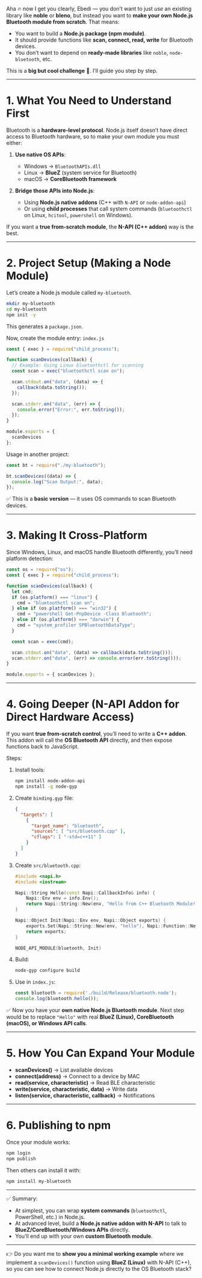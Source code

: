 Aha 🔥 now I get you clearly, Ebedi — you don’t want to just *use* an existing library like **noble** or **bleno**, but instead you want to **make your own Node.js Bluetooth module from scratch**.
That means:

* You want to build a **Node.js package (npm module)**.
* It should provide functions like **scan, connect, read, write** for Bluetooth devices.
* You don’t want to depend on **ready-made libraries** like `noble`, `node-bluetooth`, etc.

This is a **big but cool challenge** 🚀. I’ll guide you step by step.

---

# **1. What You Need to Understand First**

Bluetooth is a **hardware-level protocol**. Node.js itself doesn’t have direct access to Bluetooth hardware, so to make your own module you must either:

1. **Use native OS APIs**:

   * Windows → `BluetoothAPIs.dll`
   * Linux → **BlueZ** (system service for Bluetooth)
   * macOS → **CoreBluetooth framework**

2. **Bridge those APIs into Node.js**:

   * Using **Node.js native addons** (C++ with `N-API` or `node-addon-api`)
   * Or using **child processes** that call system commands (`bluetoothctl` on Linux, `hcitool`, `powershell` on Windows).

If you want a **true from-scratch module**, the **N-API (C++ addon)** way is the best.

---

# **2. Project Setup (Making a Node Module)**

Let’s create a Node.js module called `my-bluetooth`.

```bash
mkdir my-bluetooth
cd my-bluetooth
npm init -y
```

This generates a `package.json`.

Now, create the module entry:
`index.js`

```js
const { exec } = require("child_process");

function scanDevices(callback) {
  // Example: Using Linux bluetoothctl for scanning
  const scan = exec("bluetoothctl scan on");

  scan.stdout.on("data", (data) => {
    callback(data.toString());
  });

  scan.stderr.on("data", (err) => {
    console.error("Error:", err.toString());
  });
}

module.exports = {
  scanDevices
};
```

Usage in another project:

```js
const bt = require("./my-bluetooth");

bt.scanDevices((data) => {
  console.log("Scan Output:", data);
});
```

✅ This is a **basic version** — it uses OS commands to scan Bluetooth devices.

---

# **3. Making It Cross-Platform**

Since Windows, Linux, and macOS handle Bluetooth differently, you’ll need platform detection:

```js
const os = require("os");
const { exec } = require("child_process");

function scanDevices(callback) {
  let cmd;
  if (os.platform() === "linux") {
    cmd = "bluetoothctl scan on";
  } else if (os.platform() === "win32") {
    cmd = "powershell Get-PnpDevice -Class Bluetooth";
  } else if (os.platform() === "darwin") {
    cmd = "system_profiler SPBluetoothDataType";
  }

  const scan = exec(cmd);

  scan.stdout.on("data", (data) => callback(data.toString()));
  scan.stderr.on("data", (err) => console.error(err.toString()));
}

module.exports = { scanDevices };
```

---

# **4. Going Deeper (N-API Addon for Direct Hardware Access)**

If you want **true from-scratch control**, you’ll need to write a **C++ addon**.
This addon will call the **OS Bluetooth API** directly, and then expose functions back to JavaScript.

Steps:

1. Install tools:

   ```bash
   npm install node-addon-api
   npm install -g node-gyp
   ```
2. Create `binding.gyp` file:

   ```json
   {
     "targets": [
       {
         "target_name": "bluetooth",
         "sources": [ "src/bluetooth.cpp" ],
         "cflags": [ "-std=c++11" ]
       }
     ]
   }
   ```
3. Create `src/bluetooth.cpp`:

   ```cpp
   #include <napi.h>
   #include <iostream>

   Napi::String Hello(const Napi::CallbackInfo& info) {
       Napi::Env env = info.Env();
       return Napi::String::New(env, "Hello from C++ Bluetooth Module!");
   }

   Napi::Object Init(Napi::Env env, Napi::Object exports) {
       exports.Set(Napi::String::New(env, "hello"), Napi::Function::New(env, Hello));
       return exports;
   }

   NODE_API_MODULE(bluetooth, Init)
   ```
4. Build:

   ```bash
   node-gyp configure build
   ```
5. Use in `index.js`:

   ```js
   const bluetooth = require('./build/Release/bluetooth.node');
   console.log(bluetooth.hello());
   ```

✅ Now you have your **own native Node.js Bluetooth module**.
Next step would be to replace `"Hello"` with real **BlueZ (Linux), CoreBluetooth (macOS), or Windows API calls**.

---

# **5. How You Can Expand Your Module**

* **scanDevices()** → List available devices
* **connect(address)** → Connect to a device by MAC
* **read(service, characteristic)** → Read BLE characteristic
* **write(service, characteristic, data)** → Write data
* **listen(service, characteristic, callback)** → Notifications

---

# **6. Publishing to npm**

Once your module works:

```bash
npm login
npm publish
```

Then others can install it with:

```bash
npm install my-bluetooth
```

---

✅ Summary:

* At simplest, you can wrap **system commands** (`bluetoothctl`, PowerShell, etc.) in Node.js.
* At advanced level, build a **Node.js native addon with N-API** to talk to **BlueZ/CoreBluetooth/Windows APIs** directly.
* You’ll end up with your own **custom Bluetooth module**.

---

👉 Do you want me to **show you a minimal working example** where we implement a `scanDevices()` function using **BlueZ (Linux)** with N-API (C++), so you can see how to connect Node.js directly to the OS Bluetooth stack?
